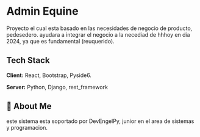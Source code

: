 
# Admin Equine

Proyecto el cual esta basado en las necesidades de negocio de producto, pedesedero. ayudara a integrar el negocio a la necediad de hhhoy en dia 2024, ya que es fundamental (reuquerido).


## Tech Stack

**Client:** React, Bootstrap, Pyside6.

**Server:** Python, Django, rest_framework


## 🚀 About Me
este sistema esta soportado por DevEngelPy, junior en el area de sistemas y programacion.

